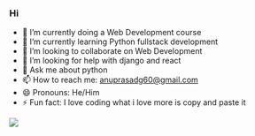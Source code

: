 ### Hi 





- 🔭 I’m currently doing a Web Development course 
- 🌱 I’m currently learning Python fullstack development
- 👯 I’m looking to collaborate on Web Development
- 🤔 I’m looking for help with django and react
- 💬 Ask me about python
- 📫 How to reach me: anuprasadg60@gmail.com
- 😄 Pronouns: He/Him
- ⚡ Fun fact: I love coding what i love more is copy and paste it

<img src="https://github-readme-stats.vercel.app/api?username=anuprasadgc&&show_icons=true&title_color=05a624&icon_color=ffffff&text_color=daf7dc&bg_color=000000">
